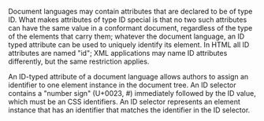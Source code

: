 Document languages may contain attributes that are declared to be of type ID. What makes attributes of type ID special is that no two such attributes can have the same value in a conformant document, regardless of the type of the elements that carry them; whatever the document language, an ID typed attribute can be used to uniquely identify its element. In HTML all ID attributes are named "id"; XML applications may name ID attributes differently, but the same restriction applies.

An ID-typed attribute of a document language allows authors to assign an identifier to one element instance in the document tree. An ID selector contains a "number sign" (U+0023, #) immediately followed by the ID value, which must be an CSS identifiers. An ID selector represents an element instance that has an identifier that matches the identifier in the ID selector.